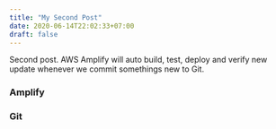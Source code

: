 ```yaml
---
title: "My Second Post"
date: 2020-06-14T22:02:33+07:00
draft: false
---
```


Second post.
AWS Amplify will auto build, test, deploy and verify new update whenever we commit somethings new to Git.
 
### Amplify
### Git